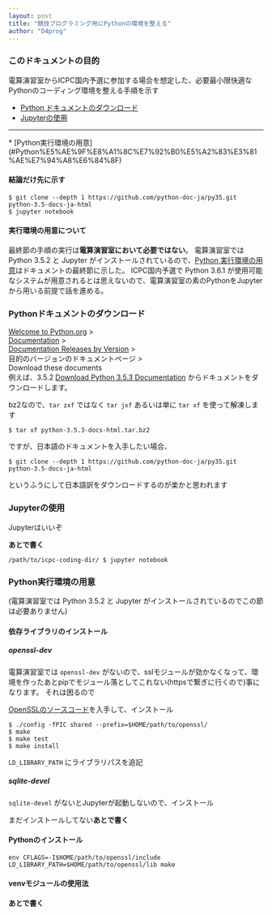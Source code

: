 ```yaml
---
layout: post
title: "競技プログラミング用にPythonの環境を整える"
author: "D4prog"
---
```


### このドキュメントの目的
電算演習室からICPC国内予選に参加する場合を想定した、必要最小限快適なPythonのコーディング環境を整える手順を示す

* [Python ドキュメントのダウンロード](#Python%E3%83%89%E3%82%AD%E3%83%A5%E3%83%A1%E3%83%B3%E3%83%88%E3%81%AE%E3%83%80%E3%82%A6%E3%83%B3%E3%83%AD%E3%83%BC%E3%83%89)
* [Jupyterの使用](#Jupyter%E3%81%AE%E4%BD%BF%E7%94%A8)
<hr />
* [Python実行環境の用意](#Python%E5%AE%9F%E8%A1%8C%E7%92%B0%E5%A2%83%E3%81%AE%E7%94%A8%E6%84%8F)

#### 結論だけ先に示す
```shell
$ git clone --depth 1 https://github.com/python-doc-ja/py35.git python-3.5-docs-ja-html
$ jupyter notebook
```

#### 実行環境の用意について
最終節の手順の実行は**電算演習室において必要ではない**。
電算演習室では Python 3.5.2 と Jupyter がインストールされているので、[Python 実行環境の用意](#Python%E5%AE%9F%E8%A1%8C%E7%92%B0%E5%A2%83%E3%81%AE%E7%94%A8%E6%84%8F)はドキュメントの最終節に示した。
ICPC国内予選で Python 3.6.1 が使用可能なシステムが用意されるとは思えないので、電算演習室の素のPythonをJupyterから用いる前提で話を進める。

### Pythonドキュメントのダウンロード
[Welcome to Python.org](https://www.python.org) >  
[Documentation](https://www.python.org/doc/) >  
[Documentation Releases by Version](https://www.python.org/doc/versions/) >  
目的のバージョンのドキュメントページ >  
Download these documents  
例えば、3.5.2 [Download Python 3.5.3 Documentation](https://docs.python.org/3.5/download.html) からドキュメントをダウンロードします。

bz2なので、`tar zxf` ではなく `tar jxf` あるいは単に `tar xf` を使って解凍します
```
$ tar xf python-3.5.3-docs-html.tar.bz2
```


ですが、日本語のドキュメントを入手したい場合、
```
$ git clone --depth 1 https://github.com/python-doc-ja/py35.git python-3.5-docs-ja-html
```
というふうにして日本語訳をダウンロードするのが楽かと思われます



### Jupyterの使用

Jupyterはいいぞ

**あとで書く**

```
/path/to/icpc-coding-dir/ $ jupyter notebook
```

### Python実行環境の用意
(電算演習室では Python 3.5.2 と Jupyter がインストールされているのでこの節は必要ありません)

#### 依存ライブラリのインストール
##### openssl-dev
電算演習室では `openssl-dev` がないので、sslモジュールが効かなくなって、環境を作ったあとpipでモジュール落としてこれない(httpsで繋ぎに行くので)事になります。
それは困るので

[OpenSSLのソースコード](https://www.openssl.org/source/)を入手して、インストール

```
$ ./config -fPIC shared --prefix=$HOME/path/to/openssl/
$ make
$ make test
$ make install
```
`LD_LIBRARY_PATH` にライブラリパスを追記

##### sqlite-devel
`sqlite-devel` がないとJupyterが起動しないので、インストール

まだインストールしてない**あとで書く**

#### Pythonのインストール
```
env CFLAGS=-I$HOME/path/to/openssl/include LD_LIBRARY_PATH=$HOME/path/to/openssl/lib make
```

#### venvモジュールの使用法

**あとで書く**


```python

```
